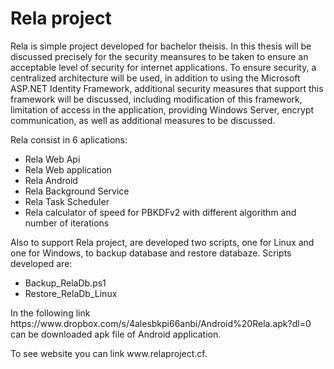 <h1>Rela project</h1> 
<p>Rela is simple project developed for bachelor theisis. In this thesis will be discussed precisely for the security meansures to be taken 
to ensure an acceptable level of security for internet applications. To ensure security, a centralized architecture will be used, in 
addition to using the Microsoft ASP.NET Identity Framework, additional security measures that support this framework will be discussed, 
including modification of this framework, limitation of access in the application, providing Windows Server, encrypt communication, as 
well as additional measures to be discussed.
</p>
Rela consist in 6 aplications:
<ul>
	<li>Rela Web Api</li>
	<li>Rela Web application</li>
	<li>Rela Android</li>
	<li>Rela Background Service</li>
	<li>Rela Task Scheduler</li>
	<li>Rela calculator of speed for PBKDFv2 with different algorithm and number of iterations</li>
</ul>
Also to support Rela project, are developed two scripts, one for Linux and one for Windows, to backup database and restore databaze. Scripts developed are:
<ul>
	<li> Backup_RelaDb.ps1 </li>
	<li> Restore_RelaDb_Linux </li>
</ul>
<p>In the following link https://www.dropbox.com/s/4alesbkpi66anbi/Android%20Rela.apk?dl=0 can be downloaded apk file of Android application.</p>
<p>To see website you can link www.relaproject.cf. </p>
